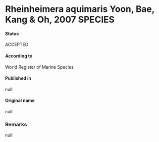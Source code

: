 # Rheinheimera aquimaris Yoon, Bae, Kang & Oh, 2007 SPECIES

#### Status
ACCEPTED

#### According to
World Register of Marine Species

#### Published in
null

#### Original name
null

### Remarks
null